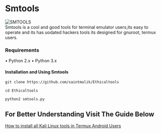 # Smtools
![SMTOOLS](https://github.com/saintmalik/Ethicaltools/blob/master/core/smtools.png)<br>
Smtools is a cool and good tools for terminal emulator users,its easy to operate 
and its has uodated hackers tools its designed for gnuroot, termux users.

### Requirements

• Python 2.x
• Python 3.x

#### Installation and Using Smtools
```
git clone https://github.com/saintmalik/Ethicaltools
```
```
cd Ethicaltools
```
```
python2 smtools.py
```

## For Better Understanding Visit The Guide Below
[How to install all Kali Linux tools in Termux Android Users](https://www.smtechub.com/install-all-kali-linux-tools-in-termux/)
